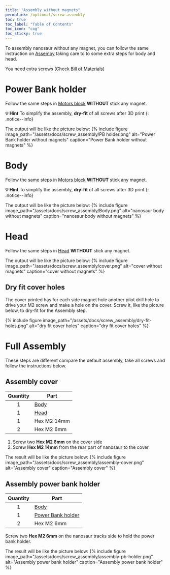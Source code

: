 ```yaml
---
title: "Assembly without magnets"
permalink: /optional/screw-assembly
toc: true
toc_label: "Table of Contents"
toc_icon: "cog"
toc_sticky: true
---
```


To assembly nanosaur without any magnet, you can follow the same instruction on [Assemby](/assembly) taking care to to some extra steps for body and head.

You need extra screws (Check [Bill of Materials](/bill-of-materials#screw-set))

# Power Bank holder

Follow the same steps in [Motors block](/assembly/#motors-block) **WITHOUT** stick any magnet.

**:bulb: Hint** To simplify the assembly, **dry-fit** of all screws after 3D print
{: .notice--info}

The output will be like the picture below:
{% include figure image_path="/assets/docs/screw_assembly/PB holder.png" alt="Power Bank holder without magnets" caption="Power Bank holder without magnets" %}

# Body

Follow the same steps in [Motors block](/assembly/#motors-block) **WITHOUT** stick any magnet.

**:bulb: Hint** To simplify the assembly, **dry-fit** of all screws after 3D print
{: .notice--info}

The output will be like the picture below:
{% include figure image_path="/assets/docs/screw_assembly/Body.png" alt="nanosaur body without magnets" caption="nanosaur body without magnets" %}

# Head 

Follow the same steps in [Head](/assembly#head) **WITHOUT** stick any magnet.

The output will be like the picture below:
{% include figure image_path="/assets/docs/screw_assembly/cover.png" alt="cover without magnets" caption="cover without magnets" %}

## Dry fit cover holes

The cover printed has for each side magnet hole another pilot drill hole to drive your M2 screw and make a hole on the cover. Screw it, like the picture below, to dry-fit for the Assembly step.

{% include figure image_path="/assets/docs/screw_assembly/dry-fit-holes.png" alt="dry fit cover holes" caption="dry fit cover holes" %}

# Full Assembly

These steps are different compare the default assembly, take all screws and follow the instructions below.

## Assembly cover

| Quantity | Part                                    |
|:--------:|-----------------------------------------|
| 1        | [Body](#body)                           |
| 1        | [Head](#head)                           |
| 1        | Hex M2 14mm                             |
| 2        | Hex M2 6mm                              |

1. Screw two **Hex M2 6mm** on the cover side
2. Screw **Hex M2 14mm** from the rear part of nanosaur to the cover

The result will be like the picture below:
{% include figure image_path="/assets/docs/screw_assembly/assembly-cover.png" alt="Assembly cover" caption="Assembly cover" %}

## Assembly power bank holder

| Quantity | Part                                    |
|:--------:|-----------------------------------------|
| 1        | [Body](#body)                           |
| 1        | [Power Bank holder](#power-bank-holder) |
| 2        | Hex M2 6mm                              |

Screw two **Hex M2 6mm** on the nanosaur tracks side to hold the power bank holder.

The result will be like the picture below:
{% include figure image_path="/assets/docs/screw_assembly/assembly-pb-holder.png" alt="Assembly power bank holder" caption="Assembly power bank holder" %}

